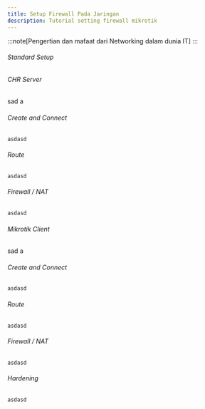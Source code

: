 ```yaml
---
title: Setup Firewall Pada Jaringan
description: Tutorial setting firewall mikrotik
---
```


:::note[Pengertian dan mafaat dari Networking dalam dunia IT]
:::

###### Standard Setup

###### CHR Server
sad a
###### Create and Connect
```asdasd```
###### Route
```asdasd```
###### Firewall / NAT
```asdasd```

###### Mikrotik Client
sad a
###### Create and Connect
```asdasd```
###### Route
```asdasd```
###### Firewall / NAT
```asdasd```

###### Hardening
```asdasd```
